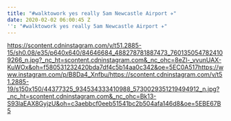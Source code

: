 ```yaml
---
title: "#walktowork yes really 5am Newcastle Airport ✈️"
date: 2020-02-02 06:00:45 Z
'': "#walktowork yes really 5am Newcastle Airport ✈️"
---
```


https://scontent.cdninstagram.com/v/t51.2885-15/sh0.08/e35/p640x640/84646684_488278781887473_7601350547824109266_n.jpg?_nc_ht=scontent.cdninstagram.com&_nc_ohc=8eZl-_vvunUAX-KuWOx&oh=f580531232420bda7df4c5b14aa0c342&oe=5EC0A517https://www.instagram.com/p/B8Da4_Xnfbu/https://scontent.cdninstagram.com/v/t51.2885-19/s150x150/44377325_934534333410988_5730029351219494912_n.jpg?_nc_ht=scontent.cdninstagram.com&_nc_ohc=Bk13-S93laEAX8GyjzU&oh=c3aebbcf0eeb51541bc2b504afa146d8&oe=5EBE67B5